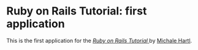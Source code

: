 # Ruby on Rails Tutorial: first application

This is the first application for the [ *Ruby on Rails Tutorial* ](http://railstutorial.org) by [Michale Hartl](http://michaelhartl.com).